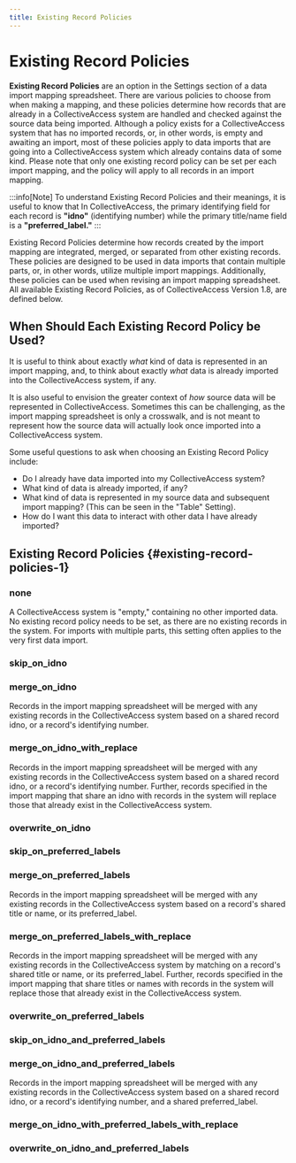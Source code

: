 ```yaml
---
title: Existing Record Policies
---
```


# Existing Record Policies

**Existing Record Policies** are an option in the Settings section of a
data import mapping spreadsheet. There are various policies to choose
from when making a mapping, and these policies determine how records
that are already in a CollectiveAccess system are handled and checked
against the source data being imported. Although a policy exists for a
CollectiveAccess system that has no imported records, or, in other
words, is empty and awaiting an import, most of these policies apply to
data imports that are going into a CollectiveAccess system which already
contains data of some kind. Please note that only one existing record
policy can be set per each import mapping, and the policy will apply to
all records in an import mapping.

:::info[Note]
To understand Existing Record Policies and their meanings, it is useful
to know that In CollectiveAccess, the primary identifying field for each
record is **"idno"** (identifying number) while the primary title/name
field is a **"preferred_label."**
:::

Existing Record Policies determine how records created by the import
mapping are integrated, merged, or separated from other existing
records. These policies are designed to be used in data imports that
contain multiple parts, or, in other words, utilize multiple import
mappings. Additionally, these policies can be used when revising an
import mapping spreadsheet. All available Existing Record Policies, as
of CollectiveAccess Version 1.8, are defined below.

## When Should Each Existing Record Policy be Used?

It is useful to think about exactly *what* kind of data is represented
in an import mapping, and, to think about exactly *what* data is already
imported into the CollectiveAccess system, if any.

It is also useful to envision the greater context of *how* source data
will be represented in CollectiveAccess. Sometimes this can be
challenging, as the import mapping spreadsheet is only a crosswalk, and
is not meant to represent how the source data will actually look once
imported into a CollectiveAccess system.

Some useful questions to ask when choosing an Existing Record Policy
include:

-   Do I already have data imported into my CollectiveAccess system?
-   What kind of data is already imported, if any?
-   What kind of data is represented in my source data and subsequent
    import mapping? (This can be seen in the "Table" Setting).
-   How do I want this data to interact with other data I have already
    imported?

## Existing Record Policies {#existing-record-policies-1}

### none

A CollectiveAccess system is "empty," containing no other imported data.
No existing record policy needs to be set, as there are no existing
records in the system. For imports with multiple parts, this setting
often applies to the very first data import.

### skip_on_idno

### merge_on_idno

Records in the import mapping spreadsheet will be merged with any
existing records in the CollectiveAccess system based on a shared record
idno, or a record's identifying number.

### merge_on_idno_with_replace

Records in the import mapping spreadsheet will be merged with any
existing records in the CollectiveAccess system based on a shared record
idno, or a record's identifying number. Further, records specified in
the import mapping that share an idno with records in the system will
replace those that already exist in the CollectiveAccess system.

### overwrite_on_idno

### skip_on_preferred_labels

### merge_on_preferred_labels

Records in the import mapping spreadsheet will be merged with any
existing records in the CollectiveAccess system based on a record's
shared title or name, or its preferred_label.

### merge_on_preferred_labels_with_replace

Records in the import mapping spreadsheet will be merged with any
existing records in the CollectiveAccess system by matching on a
record's shared title or name, or its preferred_label. Further, records
specified in the import mapping that share titles or names with records
in the system will replace those that already exist in the
CollectiveAccess system.

### overwrite_on_preferred_labels

### skip_on_idno_and_preferred_labels

### merge_on_idno_and_preferred_labels

Records in the import mapping spreadsheet will be merged with any
existing records in the CollectiveAccess system based on a shared record
idno, or a record's identifying number, and a shared preferred_label.

### merge_on_idno_with_preferred_labels_with_replace

### overwrite_on_idno_and_preferred_labels
